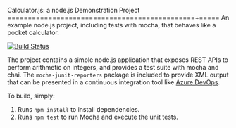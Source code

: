 Calculator.js: a node.js Demonstration Project
==============================================+=====
An example node.js project, including tests with mocha, that behaves like
a pocket calculator.

[![Build Status](https://anborton.visualstudio.com/GitHubCalc/_apis/build/status/AnthonyBorton.calculator)](https://anborton.visualstudio.com/GitHubCalc/_build/latest?definitionId=15)

The project contains a simple node.js application that exposes REST APIs
to perform arithmetic on integers, and provides a test suite with mocha
and chai.  The `mocha-junit-reporters` package is included to provide XML
output that can be presented in a continuous integration tool like
[Azure DevOps](https://azure.com/devops).

To build, simply:

1. Runs `npm install` to install dependencies.
2. Runs `npm test` to run Mocha and execute the unit tests.

